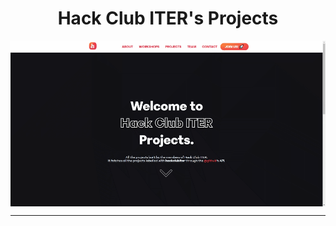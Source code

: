 <h1 align="center"> Hack Club ITER's Projects</h1>
<img align="center" src="./img/screenshot.gif">
<hr>
